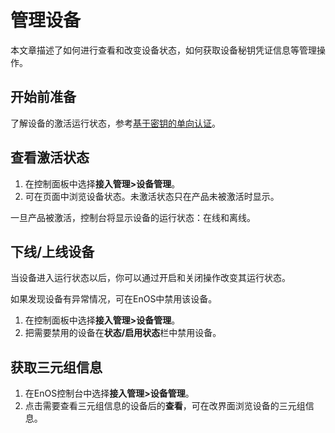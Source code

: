 # 管理设备

本文章描述了如何进行查看和改变设备状态，如何获取设备秘钥凭证信息等管理操作。

## 开始前准备

了解设备的激活运行状态，参考[基于密钥的单向认证](../secretbased_authentication)。

## 查看激活状态

1. 在控制面板中选择**接入管理>设备管理**。
2. 可在页面中浏览设备状态。未激活状态只在产品未被激活时显示。

一旦产品被激活，控制台将显示设备的运行状态：在线和离线。

## 下线/上线设备

当设备进入运行状态以后，你可以通过开启和关闭操作改变其运行状态。

如果发现设备有异常情况，可在EnOS中禁用该设备。
1. 在控制面板中选择**接入管理>设备管理**。
2. 把需要禁用的设备在**状态/启用状态**栏中禁用设备。


## 获取三元组信息

1. 在EnOS控制台中选择**接入管理>设备管理**。
2. 点击需要查看三元组信息的设备后的**查看**，可在改界面浏览设备的三元组信息。
